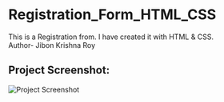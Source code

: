 # Registration_Form_HTML_CSS
This is a Registration from. I have created it with HTML & CSS. <br>
Author- Jibon Krishna Roy <br>
## Project Screenshot: <br>
![Project Screenshot](https://github.com/user-attachments/assets/389d3670-5e8a-444f-9131-86776e4c274a)
